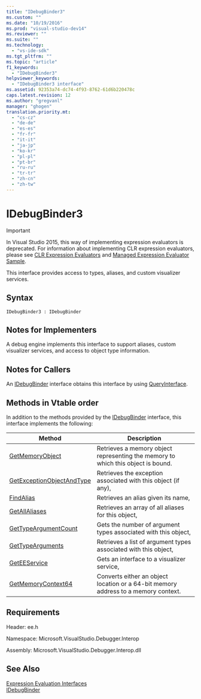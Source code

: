 ```yaml
---
title: "IDebugBinder3"
ms.custom: ""
ms.date: "10/19/2016"
ms.prod: "visual-studio-dev14"
ms.reviewer: ""
ms.suite: ""
ms.technology: 
  - "vs-ide-sdk"
ms.tgt_pltfrm: ""
ms.topic: "article"
f1_keywords: 
  - "IDebugBinder3"
helpviewer_keywords: 
  - "IDebugBinder3 interface"
ms.assetid: 92353a74-dc74-4f93-8762-61d6b220478c
caps.latest.revision: 12
ms.author: "gregvanl"
manager: "ghogen"
translation.priority.mt: 
  - "cs-cz"
  - "de-de"
  - "es-es"
  - "fr-fr"
  - "it-it"
  - "ja-jp"
  - "ko-kr"
  - "pl-pl"
  - "pt-br"
  - "ru-ru"
  - "tr-tr"
  - "zh-cn"
  - "zh-tw"
---
```

# IDebugBinder3
> [!IMPORTANT]
>  In Visual Studio 2015, this way of implementing expression evaluators is deprecated. For information about implementing CLR expression evaluators, please see [CLR Expression Evaluators](https://github.com/Microsoft/ConcordExtensibilitySamples/wiki/CLR-Expression-Evaluators) and [Managed Expression Evaluator Sample](https://github.com/Microsoft/ConcordExtensibilitySamples/wiki/Managed-Expression-Evaluator-Sample).  
  
 This interface provides access to types, aliases, and custom visualizer services.  
  
## Syntax  
  
```  
IDebugBinder3 : IDebugBinder  
```  
  
## Notes for Implementers  
 A debug engine implements this interface to support aliases, custom visualizer services, and access to object type information.  
  
## Notes for Callers  
 An [IDebugBinder](../extensibility-debugger-reference/idebugbinder.md) interface obtains this interface by using [QueryInterface](../Topic/QueryInterface.md).  
  
## Methods in Vtable order  
 In addition to the methods provided by the [IDebugBinder](../extensibility-debugger-reference/idebugbinder.md) interface, this interface implements the following:  
  
|Method|Description|  
|------------|-----------------|  
|[GetMemoryObject](../extensibility-debugger-reference/idebugbinder3--getmemoryobject.md)|Retrieves a memory object representing the memory to which this object is bound.|  
|[GetExceptionObjectAndType](../extensibility-debugger-reference/idebugbinder3--getexceptionobjectandtype.md)|Retrieves the exception associated with this object (if any),|  
|[FindAlias](../extensibility-debugger-reference/idebugbinder3--findalias.md)|Retrieves an alias given its name,|  
|[GetAllAliases](../extensibility-debugger-reference/idebugbinder3--getallaliases.md)|Retrieves an array of all aliases for this object,|  
|[GetTypeArgumentCount](../extensibility-debugger-reference/idebugbinder3--gettypeargumentcount.md)|Gets the number of argument types associated with this object,|  
|[GetTypeArguments](../extensibility-debugger-reference/idebugbinder3--gettypearguments.md)|Retrieves a list of argument types associated with this object,|  
|[GetEEService](../extensibility-debugger-reference/idebugbinder3--geteeservice.md)|Gets an interface to a visualizer service,|  
|[GetMemoryContext64](../extensibility-debugger-reference/idebugbinder3--getmemorycontext64.md)|Converts either an object location or a 64-bit memory address to a memory context.|  
  
## Requirements  
 Header: ee.h  
  
 Namespace: Microsoft.VisualStudio.Debugger.Interop  
  
 Assembly: Microsoft.VisualStudio.Debugger.Interop.dll  
  
## See Also  
 [Expression Evaluation Interfaces](../extensibility-debugger-reference/expression-evaluation-interfaces.md)   
 [IDebugBinder](../extensibility-debugger-reference/idebugbinder.md)